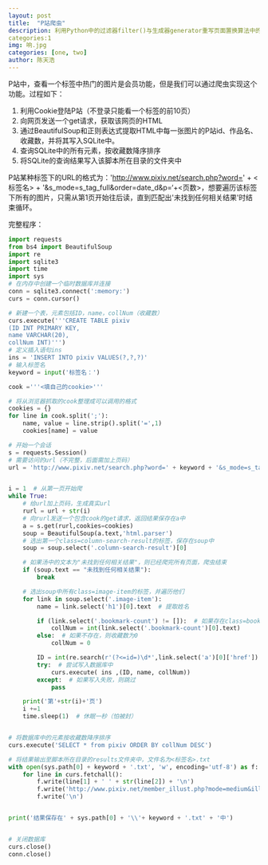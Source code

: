 ```yaml
---
layout: post
title:  "P站爬虫"
description: 利用Python中的过滤器filter()与生成器generator重写页面置换算法中的随机过程
categories:1 
img: 响.jpg
categories: [one, two]
author: 陈天浩
---
```


P站中，查看一个标签中热门的图片是会员功能，但是我们可以通过爬虫实现这个功能。过程如下：

1. 利用Cookie登陆P站（不登录只能看一个标签的前10页）
2. 向网页发送一个get请求，获取该网页的HTML
3. 通过BeautifulSoup和正则表达式提取HTML中每一张图片的P站id、作品名、收藏数，并将其写入SQLite中。
4. 查询SQLite中的所有元素，按收藏数降序排序
5. 将SQLite的查询结果写入该脚本所在目录的文件夹中

P站某种标签下的URL的格式为：'http://www.pixiv.net/search.php?word=' + <标签名> + '&s_mode=s_tag_full&order=date_d&p=‘+<页数>，想要遍历该标签下所有的图片，只需从第1页开始往后读，直到匹配出'未找到任何相关结果'时结束循环。

完整程序：

```python
import requests
from bs4 import BeautifulSoup
import re
import sqlite3
import time
import sys
# 在内存中创建一个临时数据库并连接
conn = sqlite3.connect(':memory:')
curs = conn.cursor()

# 新建一个表，元素包括ID，name，collNum（收藏数）
curs.execute('''CREATE TABLE pixiv
(ID INT PRIMARY KEY,
name VARCHAR(20),
collNum INT)''')
# 定义插入语句ins
ins = 'INSERT INTO pixiv VALUES(?,?,?)'
# 输入标签名
keyword = input('标签名：')

cook ='''<填自己的cookie>'''

# 将从浏览器抓取的cook整理成可以调用的格式
cookies = {}
for line in cook.split(';'):
    name, value = line.strip().split('=',1)
    cookies[name] = value

# 开始一个会话
s = requests.Session()
# 需要访问的url（不完整，后面需加上页码）
url = 'http://www.pixiv.net/search.php?word=' + keyword + '&s_mode=s_tag_full&order=date_d&p='


i = 1  # 从第一页开始爬
while True:
    # 给url加上页码，生成真实url
    rurl = url + str(i)
    # 向rurl发送一个包含cook的get请求，返回结果保存在a中
    a = s.get(rurl,cookies=cookies)
    soup = BeautifulSoup(a.text,'html.parser')
    # 选出第一个class=column-search-result的标签，保存在soup中
    soup = soup.select('.column-search-result')[0]

    # 如果汤中的文本为"未找到任何相关结果"，则已经爬完所有页面，爬虫结束
    if (soup.text == "未找到任何相关结果"):
        break

    # 选出soup中所有class=image-item的标签，并遍历他们
    for link in soup.select('.image-item'):
        name = link.select('h1')[0].text  # 提取姓名

        if (link.select('.bookmark-count') != []):  # 如果存在class=bookmark-count的标签，则提取其中的收藏数
            collNum = int(link.select('.bookmark-count')[0].text)
        else:  # 如果不存在，则收藏数为0
            collNum = 0

        ID = int(re.search(r'(?<=id=)\d*',link.select('a')[0]['href']).group())  # 用正则表达式提取id
        try:  # 尝试写入数据库中
            curs.execute( ins ,(ID, name, collNum))
        except:  # 如果写入失败，则跳过
            pass

    print('第'+str(i)+'页')
    i +=1
    time.sleep(1)  # 休眠一秒（怕被封）


# 将数据库中的元素按收藏数降序排序
curs.execute('SELECT * from pixiv ORDER BY collNum DESC')

# 将结果输出至脚本所在目录的results文件夹中，文件名为<标签名>.txt
with open(sys.path[0] + keyword + '.txt', 'w', encoding='utf-8') as f:
    for line in curs.fetchall():
        f.write(line[1] + ' ' + str(line[2]) + '\n')
        f.write('http://www.pixiv.net/member_illust.php?mode=medium&illust_id=' + str(line[0]) + '\n')
        f.write('\n')


print('结果保存在' + sys.path[0] + '\\'+ keyword + '.txt' + '中')


# 关闭数据库
curs.close()
conn.close()
```

